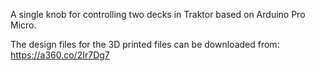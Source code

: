 A single knob for controlling two decks in Traktor based on Arduino Pro Micro.

The design files for the 3D printed files can be downloaded from: https://a360.co/2Ir7Dg7

